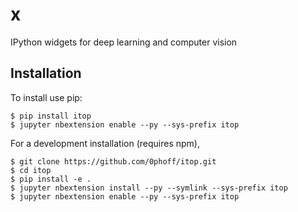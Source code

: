 x
===============================

IPython widgets for deep learning and computer vision

Installation
------------

To install use pip:

    $ pip install itop
    $ jupyter nbextension enable --py --sys-prefix itop


For a development installation (requires npm),

    $ git clone https://github.com/0phoff/itop.git
    $ cd itop 
    $ pip install -e .
    $ jupyter nbextension install --py --symlink --sys-prefix itop
    $ jupyter nbextension enable --py --sys-prefix itop
